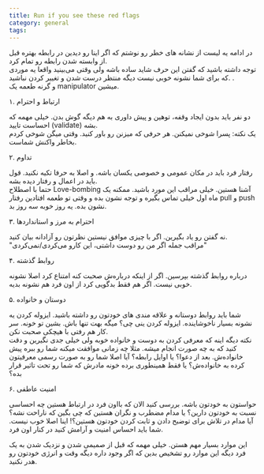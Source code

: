 ```yaml
---
title: Run if you see these red flags
category: general
tags:  
---
```


در ادامه یه لیست از نشانه های خطر رو نوشتم که اگر اینا رو دیدین در رابطه بهتره قبل از وابسته شدن رابطه رو تمام کرد. <br>
توجه داشته باشید که گفتن این حرف شاید ساده باشه ولی وقتی می‌بینید واقعا یه موردی که برای شما نشونه خوبی نیست دیگه منتظر درست شدن و تغییر کردن نباشید. .<br>
و گرنه طعمه یک manipulator میشین.


۱. ارتباط و احترام


دو نفر باید بدون ایجاد وقفه، توهین و پیش داوری به هم دیگه گوش بدن. خیلی مهمه که احساست تایید (validate) بشه. <br>
یک نکته: پسرا شوخی نمیکنن. هر حرفی که میزنن رو باور کنید. وقتی میگن شوخی کردم بخاطر واکنش شماست.

۲. تداوم

رفتار فرد باید در مکان عمومی و خصوصی یکسان باشه. و اصلا به حرفا تکیه نکنید. قول باید در اعمال و رفتار دیده بشه. <br>
حتما با اصطلاح Love-bombing آشنا هستین. خیلی مراقب این مورد باشید. ممکنه یک ماه اول خیلی تماس بگیره و توجه نشون بده و وقتی تو طعمه افتادین رفتار pull و push نشون بده. یه روز خوبه سه روز بد.


۳. احترام به مرز و استانداردها

نه گفتن رو یاد بگیرین. اگر با چیزی موافق نیستین نظرتون رو آزادانه بیان کنید. <br>
"مراقب جمله اگر من رو دوست داشتی، این کارو می‌کردی/نمی‌کردی"

۴. روابط گذشته

درباره روابط گذشته بپرسین. اگر از اینکه درباره‌ش صحبت کنه امتناع کرد اصلا نشونه خوبی نیست. اگر هم فقط بدگویی کرد از اون فرد هم نشونه بدیه.

۵. دوستان و خانواده

شما باید روابط دوستانه و علاقه مندی های خودتون رو داشته باشید. ایزوله کردن یه نشونه بسیار ناخوشاینده. ایزوله کردن ینی چی؟ میگه بهت تنها باش. بشین تو خونه. سر کار هم رفتی با هیچکی صحبت نکن. <br>
نکته دیگه اینه که معرفی کردن به دوست و خانواده خوبه ولی خیلی جدی نگیرین و دقت کنید که به چه صورت انجام میشه. مثلا چه زمانی موافقت میکنه شما رو ببره پیش خانواده‌ش. بعد از دعوا؟ یا اوایل رابطه؟ آیا اصلا شما رو به صورت رسمی معرفیتون کرده به خانواده‌ش؟ یا فقط همینطوری برده خونه مادرش که شما رو تحت تاثیر قرار بده؟

۶. امنیت عاطفی

حواستون به خودتون باشه. بررسی کنید الان که بااون فرد در ارتباط هستین چه احساسی نسبت به خودتون دارین؟ یا مدام مضطرب و نگران هستین که چی بگین که ناراحت نشه؟ آیا مدام در تلاش برای توضبح دادن و ثابت کردن خودتون هستین؟! اینا اصلا خوب نیست. شما باید احساس امنیت و آرامش کنید در کنار اون فرد.


این موارد بسیار مهم هستن. خیلی مهمه که قبل از صمیمی شدن و نزدیک شدن به یک فرد دیگه این موارد رو تشخیص بدین که اگر وجود داره دیگه وقت و انرژی خودتون رو هدر نکنید.


